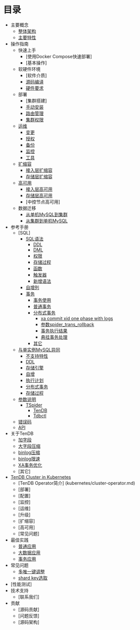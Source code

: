 # 目录
* 主要概念
	* [整体架构](architecture.md) 
	* [主要特性](key-features.md) 
* 操作指南
  * 快速上手
	  * [使用Docker Compose快速部署]
	  * [基本操作]
  * 软硬件环境 
     * [软件介质]
     * [源码编译](op-guide/compile.md)
     * [硬件要求](op-guide/system.md) 
  * 部署 
	  * [集群搭建] 
	  * [手动安装](op-guide/manual-install.md) 
	  * [路由管理](op-guide/route-manager.md) 
	  * [集群权限](op-guide/cluster-grant.md)
  * [运维](op-guide/cluster-operator.md) 
	  * [变更](op-guide/alter-operator.md) 
	  * [授权](op-guide/grant-operator.md) 
	  * [备份](op-guide/backup.md) 
	  * [监控](op-guide/monitor.md) 
	  * [工具]() 
  * [扩缩容](op-guide/scale-up-down.md) 
	  * [接入层扩缩容](op-guide/TSpider-scale.md) 
	  * [存储层扩缩容](op-guide/TenDB-scale.md) 
  * [高可用](op-guide/High-availability.md) 
	  * [接入层高可用](op-guide/TSpider-failover.md) 
	  * [存储层高可用](op-guide/TenDB-failover.md) 
	  * [中控节点高可用]
  * 数据迁移 
	  * [从单机MySQL到集群](op-guide/Data-migrate.md/#jump1) 
	  * [从集群到单机MySQL](op-guide/Data-migrate.md/#jump3) 
* 参考手册
	* [SQL]
	  * [SQL语法](re-book/sql-grammar.md) 
	    * [DDL](re-book/ddl-syntax.md) 
	    * [DML](re-book/dml-syntax.md) 
	    * [权限](re-book/grant.md) 
	    * [存储过程](re-book/stored-procedure.md) 
	    * [函数](re-book/function.md) 
	    * [触发器](re-book/trigger.md) 
	    * [新增语法](re-book/new-grammar.md) 
	  * [自增列](re-book/auto-increase.md) 
	  * [事务](re-book/transaction.md)
        * [事务使用](re-book/transaction.md#jump2)
        * [普通事务](re-book/transaction.md#jump3)
        * [分布式事务](re-book/transaction.md#jump4)
          * [xa commit xid one phase with logs](re-book/transaction.md#jump41) 
          * [参数spider_trans_rollback](re-book/transaction.md#jump42)
          * [事务执行结果](re-book/transaction.md#jump43) 
          * [悬挂事务处理](re-book/transaction.md#jump44) 
		* [其它](re-book/transaction.md#jump5)
    * [与单实例MySQL异同](re-book/mysql-compatibility.md/#jump) 
      * [不支持特性](re-book/mysql-compatibility.md/#jump1) 
      * [DDL](re-book/mysql-compatibility.md/#jump21) 
      * [存储引擎](re-book/mysql-compatibility.md/#jump22) 
      * [自增](re-book/mysql-compatibility.md/#jump23)  
      * [执行计划](re-book/mysql-compatibility.md#jump24)
      * [分布式事务](re-book/mysql-compatibility.md/#jump25)
      * [存储过程](re-book/mysql-compatibility.md#jump26)
  * [参数说明](re-book/parameter.md)
  	  * [TSpider](re-book/tspider-parameter.md)   
        * [TenDB](re-book/tendb-parameter.md)   
        * [Tdbctl](re-book/tdbctl-parameter.md)  
  * [错误码](re-book/errorno.md)
  * [API](re-book/api.md) 
* 关于TenDB 
	* [加字段](tendb/instant-add-column.md) 
	* [大字段压缩](tendb/blob-compress.md) 
	* [binlog压缩](tendb/binlog-compress.md) 
	* [binlog限速](tendb/binlog-speed-limit.md)
	* [XA事务优化](tendb/xafeatures.md) 
	* [其它] 
* [TenDB Cluster in Kubernetes](kubernetes/cluster-in-k8s.md)
	* [TenDB Operator简介] (kubernetes/cluster-operator.md)
	* [部署] 
	* [配置] 
	* [监控] 
	* [运维] 
	* [升级] 
	* [扩缩容] 
	* [高可用] 
	* [常见问题] 
* 最佳实践 
	* [普通应用](practice/common-bestpractice.md) 
	* [大数据应用](practice/bigdatapractice.md) 
	* [事务应用](practice/transactionapplication.md) 
* 常见问题 
	* [多唯一键调整](com-problem/multi-unique-key-adjust.md) 
	* [shard key选取](com-problem/shard-key-choose.md)
* [性能测试]
* 技术支持
	* [联系我们]
* 贡献
	* [源码贡献]
	* [问题反馈] 
	* [源码架构]